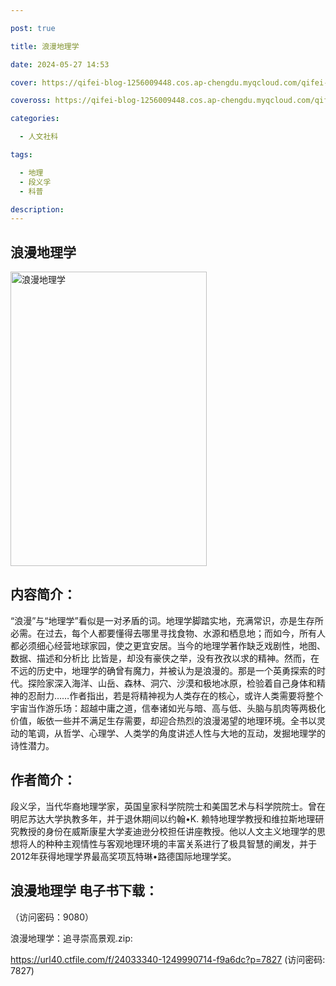 ```yaml
---

post: true

title: 浪漫地理学

date: 2024-05-27 14:53

cover: https://qifei-blog-1256009448.cos.ap-chengdu.myqcloud.com/qifei-blog/660aac719f345e8d033518d7.jpg

coveross: https://qifei-blog-1256009448.cos.ap-chengdu.myqcloud.com/qifei-blog/660aac719f345e8d033518d7.jpg

categories:

  - 人文社科

tags:

  - 地理
  - 段义孚
  - 科普

description:
---
```


##  浪漫地理学

<img alt="浪漫地理学 " class="aligncenter loading" data-was-processed="true" decoding="async" fetchpriority="high" height="471" src="https://qifei-blog-1256009448.cos.ap-chengdu.myqcloud.com/qifei-blog/660aac719f345e8d033518d7.jpg " style="cursor: zoom-in;" width="314"/>

## 内容简介：

“浪漫”与“地理学”看似是一对矛盾的词。地理学脚踏实地，充满常识，亦是生存所必需。在过去，每个人都要懂得去哪里寻找食物、水源和栖息地；而如今，所有人都必须细心经营地球家园，使之更宜安居。当今的地理学著作缺乏戏剧性，地图、数据、描述和分析比 比皆是，却没有豪侠之举，没有孜孜以求的精神。然而，在不远的历史中，地理学的确曾有魔力，并被认为是浪漫的。那是一个英勇探索的时代。探险家深入海洋、山岳、森林、洞穴、沙漠和极地冰原，检验着自己身体和精神的忍耐力……作者指出，若是将精神视为人类存在的核心，或许人类需要将整个宇宙当作游乐场：超越中庸之道，信奉诸如光与暗、高与低、头脑与肌肉等两极化价值，皈依一些并不满足生存需要，却迎合热烈的浪漫渴望的地理环境。全书以灵动的笔调，从哲学、心理学、人类学的角度讲述人性与大地的互动，发掘地理学的诗性潜力。

## 作者简介：

段义孚，当代华裔地理学家，英国皇家科学院院士和美国艺术与科学院院士。曾在明尼苏达大学执教多年，并于退休期间以约翰•K. 赖特地理学教授和维拉斯地理研究教授的身份在威斯康星大学麦迪逊分校担任讲座教授。他以人文主义地理学的思想将人的种种主观情性与客观地理环境的丰富关系进行了极具智慧的阐发，并于2012年获得地理学界最高奖项瓦特琳•路德国际地理学奖。

## 浪漫地理学 电子书下载：

 （访问密码：9080）

浪漫地理学：追寻崇高景观.zip: 

https://url40.ctfile.com/f/24033340-1249990714-f9a6dc?p=7827 (访问密码: 7827)
